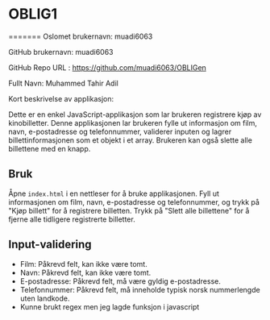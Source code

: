 # OBLIG1
 =======
Oslomet brukernavn: muadi6063

GitHub brukernavn: muadi6063

GitHub Repo URL : https://github.com/muadi6063/OBLIGen

Fullt Navn: Muhammed Tahir Adil

Kort beskrivelse av applikasjon:

Dette er en enkel JavaScript-applikasjon som lar brukeren registrere kjøp av kinobilletter. Denne applikasjonen lar brukeren fylle ut informasjon om film, navn, e-postadresse og telefonnummer, validerer inputen og lagrer billettinformasjonen som et objekt i et array. Brukeren kan også slette alle billettene med en knapp.

## Bruk

Åpne `index.html` i en nettleser for å bruke applikasjonen. Fyll ut informasjonen om film, navn, e-postadresse og telefonnummer, og trykk på "Kjøp billett" for å registrere billetten. Trykk på "Slett alle billettene" for å fjerne alle tidligere registrerte billetter.

## Input-validering

- Film: Påkrevd felt, kan ikke være tomt.
- Navn: Påkrevd felt, kan ikke være tomt.
- E-postadresse: Påkrevd felt, må være gyldig e-postadresse.
- Telefonnummer: Påkrevd felt, må inneholde typisk norsk nummerlengde uten landkode.
- Kunne brukt regex men jeg lagde funksjon i javascript

